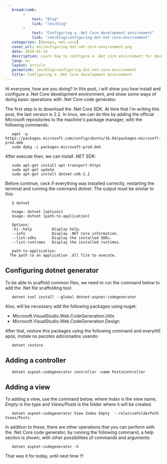 ```yaml
---
   breadcrumb:
        -
            text: "Blog"
            link: "/en/blog"
        -             
            text: "Configuring a .Net Core development environment"
            link: "/en/blog/configuring-dot-net-core-environment"
   categories: [devops, net-core]
   cover_url: en/configuring-dot-net-core-environment.png
   date: 2019-01-14
   description: Learn how to configure a .Net core environment for development
   lang: en
   layout: article
   permalink: /en/blog/configuring-dot-net-core-environment
   title: Configuring a .Net Core development environment
---
```


Hi everyone, how are you doing? In this post, i will show you how install and configure a .Net Core development environment, and show some ways of doing basic operations with .Net Core code generator.

The first step is to download the .Net Core SDK. At time that i'm writing this post, the last version is 2.2. In linux, we can do this by adding the official Microsoft repositories to the machine's package manager, with the following commands:

```shell
   wget -q https://packages.microsoft.com/config/ubuntu/16.04/packages-microsoft-prod.deb
   sudo dpkg -i packages-microsoft-prod.deb
```

After execute then, we can install .NET SDK:

```shell
   sudo apt-get install apt-transport-https
   sudo apt-get update
   sudo apt-get install dotnet-sdk-2.2
```

Before continue, ceck if everything was installed correctly, restarting the terminal and running the command *dotnet*. The output must be similar to this:

```shell
   $ dotnet

   Usage: dotnet [options]
   Usage: dotnet [path-to-application]

   Options:
   -h|--help         Display help.
   --info            Display .NET Core information.
   --list-sdks       Display the installed SDKs.
   --list-runtimes   Display the installed runtimes.

   path-to-application:
  The path to an application .dll file to execute. 
```

## Configuring dotnet generator

To be able to scaffold common files, we need to run the command below to add the .Net file scaffolding tool:

```shell
   dotnet tool install --global dotnet-aspnet-codegenerator
```

Also, will be necessary add the following packages using nuget:

- Microsoft.VisualStudio.Web.CodeGeneration.Utils
- Microsoft.VisualStudio.Web.CodeGeneration.Design

After that, restore this packages using the following command and everythE após, instale os pacotes adicionados usando:

```shell
   dotnet restore
```

## Adding a controller

```shell
   dotnet aspnet-codegenerator controller -name PostsController
```

## Adding a view

To adding a view, use the command below, where *Index* is the view name, *Empty* is the type and *Views/Posts* is the folder where it will be created.

```shell
   dotnet aspnet-codegenerator View Index Empty  --relativeFolderPath Views/Posts
```

In addition to these, there are other operations that you can perform with the .Net Core code generator, by running the following command, a help section is shown, with other possibilities of commands and arguments:

```shell
   dotnet aspnet-codegenerator -h
```

That was it for today, until next time !!!